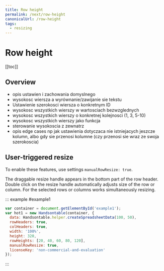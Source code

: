 ```yaml
---
title: Row height
permalink: /next/row-height
canonicalUrl: /row-height
tags:
  - resizing
---
```


# Row height

[[toc]]

## Overview

- opis ustawien i zachowania domyslnego
- wysokosc wiersza a wyrównanie/zawijanie sie tekstu
- Ustawienie szerokosci wiersza o konkretnym ID
- wysokosc wszystkich wierszy w wartosciach bezwzglednych
- wysokosc wszystkich wierszy o konkretnej kolejnosci (1, 3, 5-10)
- wysokosc wszystkich wierszy jako funkcja
- sterowanie wysokoscia z zewnatrz
- opis edge cases np jak ustawienia dotyczaca nie istniejacych jeszcze kolumn, albo gdy sie przenosi kolumne (czy przenosi sie wraz ze swoja szerokoscia)

## User-triggered resize

To enable these features, use settings `manualRowResize: true`.

The draggable resize handle appears in the bottom part of the row header. Double click on the resize handle automatically adjusts size of the row or column. For the selected rows or columns works simultaneously resizing.

::: example #example1
```js
var container = document.getElementById('example1');
var hot1 = new Handsontable(container, {
  data: Handsontable.helper.createSpreadsheetData(100, 50),
  rowHeaders: true,
  colHeaders: true,
  width: '100%',
  height: 320,
  rowHeights: [20, 40, 60, 80, 120],
  manualRowResize: true,
  licenseKey: 'non-commercial-and-evaluation'
});
```
:::

